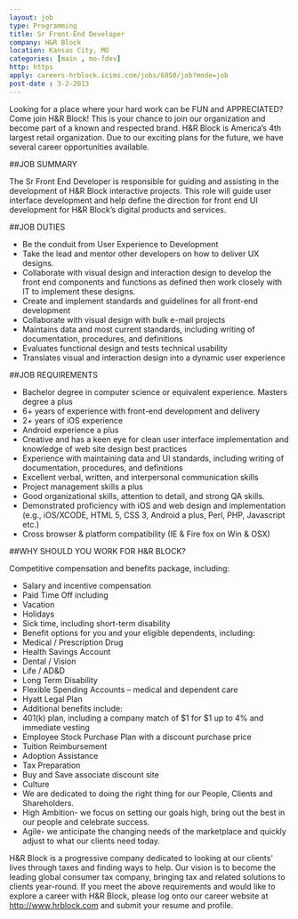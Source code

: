 ```yaml
---
layout: job
type: Programming
title: Sr Front-End Developer
company: H&R Block
location: Kansas City, MO
categories: [main , mo-fdev]
http: https
apply: careers-hrblock.icims.com/jobs/6850/job?mode=job
post-date : 3-2-2013
---
```


Looking for a place where your hard work can be FUN and APPRECIATED?  Come join H&R Block!  This is your chance to join our organization and become part of a known and respected brand.  H&R Block is America’s 4th largest retail organization.  Due to our exciting plans for the future, we have several career opportunities available. 

##JOB SUMMARY

The Sr Front End Developer is responsible for guiding and assisting in the development of H&R Block interactive projects.  This role will guide user interface development and help define the direction for front end UI development for H&R Block’s digital products and services.

##JOB DUTIES

* Be the conduit from User Experience to Development
* Take the lead and mentor other developers on how to deliver UX designs.
* Collaborate with visual design and interaction design to develop the front end components and functions as defined then work closely with IT to implement these designs.
* Create and implement standards and guidelines for all front-end development
* Collaborate with visual design with bulk e-mail projects
* Maintains data and most current standards, including writing of documentation, procedures, and definitions
* Evaluates functional design and tests technical usability
* Translates visual and interaction design into a dynamic user experience

##JOB REQUIREMENTS

* Bachelor degree in computer science or equivalent experience.  Masters degree a plus
* 6+  years of experience with front-end development and delivery
* 2+ years of iOS experience
* Android experience a plus
* Creative and has a keen eye for clean user interface implementation and knowledge of web site design best practices
* Experience with maintaining data and UI standards, including writing of documentation, procedures, and definitions
* Excellent verbal, written, and interpersonal communication skills
* Project management skills a plus
* Good organizational skills, attention to detail, and strong QA skills.
* Demonstrated proficiency with iOS and web design and implementation (e.g., iOS/XCODE, HTML 5, CSS 3, Android a plus, Perl, PHP, Javascript etc.)
* Cross browser & platform compatibility (IE & Fire fox on Win & OSX) 

##WHY SHOULD YOU WORK FOR H&R BLOCK? 

Competitive compensation and benefits package, including: 

* Salary and incentive compensation
* Paid Time Off including
 * Vacation
 * Holidays
 * Sick time, including short-term disability
* Benefit options for you and your eligible dependents, including:
 * Medical / Prescription Drug
 * Health Savings Account
 * Dental / Vision
 * Life / AD&D
 * Long Term Disability
 * Flexible Spending Accounts – medical and dependent care
 * Hyatt Legal Plan 
* Additional benefits include:
 * 401(k) plan, including a company match of $1 for $1 up to 4% and immediate vesting
 * Employee Stock Purchase Plan with a discount purchase price
 * Tuition Reimbursement
 * Adoption Assistance
 * Tax Preparation
 * Buy and Save associate discount site
* Culture   
 * We are dedicated to doing the right thing for our People, Clients and Shareholders.
 * High Ambition- we focus on setting our goals high, bring out the best in our people and celebrate success. 
 * Agile- we anticipate the changing needs of the marketplace and quickly adjust to what our clients need today.

H&R Block is a progressive company dedicated to looking at our clients’ lives through taxes and finding ways to help.   Our vision is to become the leading global consumer tax company, bringing tax and related solutions to clients year-round.  If you meet the above requirements and would like to explore a career with H&R Block, please log onto our career website at <http://www.hrblock.com> and submit your resume and profile. 